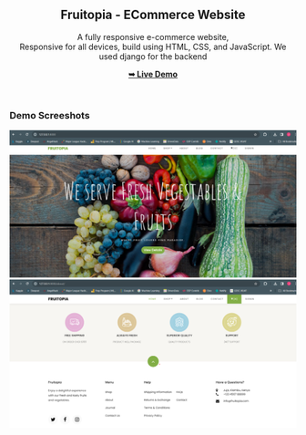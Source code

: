 <div align="center">

  <h2 align="center">Fruitopia - ECommerce Website</h2>

  A fully responsive e-commerce website, <br />Responsive for all devices, build using HTML, CSS, and JavaScript. 
  We used django for the backend

  <a href="#"><strong>➥ Live Demo</strong></a>

</div>

<br />

### Demo Screeshots

![Website Desktop Demo](./readme-images/desktop_home.png "Desktop Home Demo")
![Website Desktop Demo](./readme-images/desktop_about.png "Desktop About Demo")